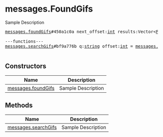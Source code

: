 # messages.FoundGifs

Sample Description

<pre>
<a href="../constructor/messages.foundGifs">messages.foundGifs</a>#450a1c0a next_offset:<a href="../type/int.md">int</a> results:Vector&lt;<a href="../type/FoundGif.md">FoundGif</a>&gt; = <a href="../type/messages.FoundGifs.md">messages.FoundGifs</a>;

---functions---
<a href="../method/messages.searchGifs">messages.searchGifs</a>#bf9a776b q:<a href="../type/string.md">string</a> offset:<a href="../type/int.md">int</a> = <a href="../type/messages.FoundGifs.md">messages.FoundGifs</a>;

</pre>

## Constructors

| Name | Description |
|------|-------------|
| [messages.foundGifs](../constructor/messages.foundGifs.md) | Sample Description |

## Methods

| Name | Description |
|------|-------------|
| [messages.searchGifs](../method/messages.searchGifs.md) | Sample Description |
